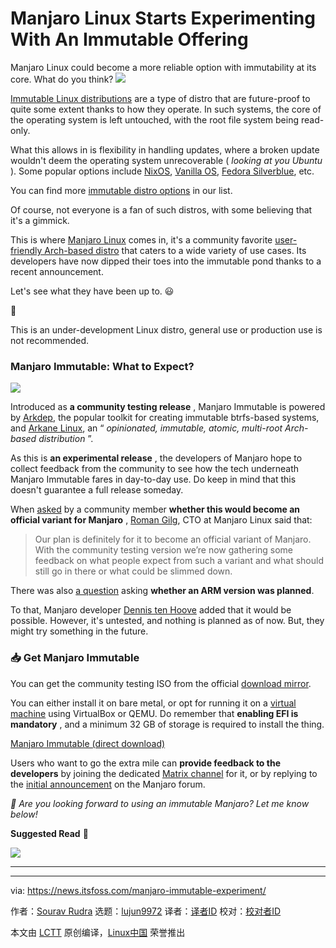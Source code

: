 [#]: subject: "Manjaro Linux Starts Experimenting With An Immutable Offering"
[#]: via: "https://news.itsfoss.com/manjaro-immutable-experiment/"
[#]: author: "Sourav Rudra https://news.itsfoss.com/author/sourav/"
[#]: collector: "lujun9972/lctt-scripts-1705972010"
[#]: translator: " "
[#]: reviewer: " "
[#]: publisher: " "
[#]: url: " "

Manjaro Linux Starts Experimenting With An Immutable Offering
======
Manjaro Linux could become a more reliable option with immutability at
its core. What do you think?
[![][1]][2]

[Immutable Linux distributions][3] are a type of distro that are future-proof to quite some extent thanks to how they operate. In such systems, the core of the operating system is left untouched, with the root file system being read-only.

What this allows in is flexibility in handling updates, where a broken update wouldn't deem the operating system unrecoverable ( _looking at you Ubuntu_ ). Some popular options include [NixOS][4], [Vanilla OS][5], [Fedora Silverblue][6], etc.

You can find more [immutable distro options][7] in our list.

Of course, not everyone is a fan of such distros, with some believing that it's a gimmick.

This is where [Manjaro Linux][8] comes in, it's a community favorite [user-friendly Arch-based distro][9] that caters to a wide variety of use cases. Its developers have now dipped their toes into the immutable pond thanks to a recent announcement.

Let's see what they have been up to. 😃

🚧

This is an under-development Linux distro, general use or production use is not recommended.

### Manjaro Immutable: What to Expect?

![][10]

Introduced as **a community testing release** , Manjaro Immutable is powered by [Arkdep][11], the popular toolkit for creating immutable btrfs-based systems, and [Arkane Linux][12], an “ _opinionated, immutable, atomic, multi-root Arch-based distribution_ ”.

As this is **an experimental release** , the developers of Manjaro hope to collect feedback from the community to see how the tech underneath Manjaro Immutable fares in day-to-day use. Do keep in mind that this doesn't guarantee a full release someday.

When [asked][13] by a community member **whether this would become an official variant for Manjaro** , [Roman Gilg][14], CTO at Manjaro Linux said that:

> Our plan is definitely for it to become an official variant of Manjaro. With the community testing version we’re now gathering some feedback on what people expect from such a variant and what should still go in there or what could be slimmed down.

There was also [a question][15] asking **whether an ARM version was planned**.

To that, Manjaro developer [Dennis ten Hoove][16] added that it would be possible. However, it's untested, and nothing is planned as of now. But, they might try something in the future.

### 📥 Get Manjaro Immutable

You can get the community testing ISO from the official [download mirror][17].

You can either install it on bare metal, or opt for running it on a [virtual machine][18] using VirtualBox or QEMU. Do remember that **enabling EFI is mandatory** , and a minimum 32 GB of storage is required to install the thing.

[Manjaro Immutable (direct download)][17]

Users who want to go the extra mile can **provide feedback to the developers** by joining the dedicated [Matrix channel][19] for it, or by replying to the [initial announcement][20] on the Manjaro forum.

_💬 Are you looking forward to using an immutable Manjaro? Let me know below!_

**Suggested Read** 📖

![][21]

* * *

--------------------------------------------------------------------------------

via: https://news.itsfoss.com/manjaro-immutable-experiment/

作者：[Sourav Rudra][a]
选题：[lujun9972][b]
译者：[译者ID](https://github.com/译者ID)
校对：[校对者ID](https://github.com/校对者ID)

本文由 [LCTT](https://github.com/LCTT/TranslateProject) 原创编译，[Linux中国](https://linux.cn/) 荣誉推出

[a]: https://news.itsfoss.com/author/sourav/
[b]: https://github.com/lujun9972
[1]: https://news.itsfoss.com/assets/images/pikapods-banner-v3.webp
[2]: https://www.pikapods.com/?utm_campaign=banner-2024-05&utm_source=itsfoss
[3]: https://itsfoss.com/immutable-distro/
[4]: https://nixos.org/
[5]: https://news.itsfoss.com/vanilla-os-2-orchid/
[6]: https://fedoraproject.org/silverblue/
[7]: https://itsfoss.com/immutable-linux-distros/
[8]: https://manjaro.org/
[9]: https://itsfoss.com/arch-based-linux-distros/
[10]: https://news.itsfoss.com/content/images/2024/08/Manjaro_Immutable_Testing.jpg
[11]: https://github.com/arkanelinux/arkdep
[12]: https://news.itsfoss.com/arkane-linux/
[13]: https://forum.manjaro.org/t/manjaro-immutable-out-now-for-community-testing/166364/2
[14]: https://www.linkedin.com/in/roman-gilg/
[15]: https://forum.manjaro.org/t/manjaro-immutable-out-now-for-community-testing/166364/14
[16]: https://github.com/dennis1248
[17]: https://download.manjaro.org/manjaro-gnome-immutable/20240801/manjaro-gnome-immutable-2024.08.01-x86_64.iso
[18]: https://itsfoss.com/virtual-machine/
[19]: https://matrix.to/#/%23Manjaro-Immutable:matrix.org
[20]: https://forum.manjaro.org/t/manjaro-immutable-out-now-for-community-testing/166364
[21]: https://itsfoss.com/content/images/size/w256h256/2022/12/android-chrome-192x192.png
